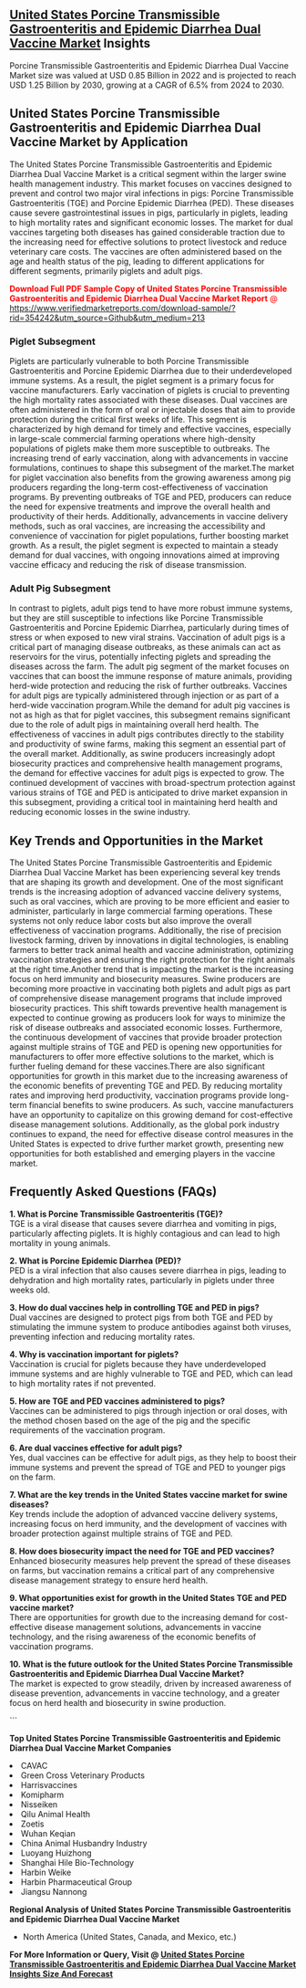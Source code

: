 <h2><a href="https://www.verifiedmarketreports.com/download-sample/?rid=354242&amp;utm_source=Github&amp;utm_medium=213" target="_blank">United States Porcine Transmissible Gastroenteritis and Epidemic Diarrhea Dual Vaccine Market</a> Insights</h2><p>Porcine Transmissible Gastroenteritis and Epidemic Diarrhea Dual Vaccine Market size was valued at USD 0.85 Billion in 2022 and is projected to reach USD 1.25 Billion by 2030, growing at a CAGR of 6.5% from 2024 to 2030.</p><p><h2>United States Porcine Transmissible Gastroenteritis and Epidemic Diarrhea Dual Vaccine Market by Application</h2><p>The United States Porcine Transmissible Gastroenteritis and Epidemic Diarrhea Dual Vaccine Market is a critical segment within the larger swine health management industry. This market focuses on vaccines designed to prevent and control two major viral infections in pigs: Porcine Transmissible Gastroenteritis (TGE) and Porcine Epidemic Diarrhea (PED). These diseases cause severe gastrointestinal issues in pigs, particularly in piglets, leading to high mortality rates and significant economic losses. The market for dual vaccines targeting both diseases has gained considerable traction due to the increasing need for effective solutions to protect livestock and reduce veterinary care costs. The vaccines are often administered based on the age and health status of the pig, leading to different applications for different segments, primarily piglets and adult pigs.<p><span class=""><span style="color: #ff0000;"><strong>Download Full PDF Sample Copy of United States Porcine Transmissible Gastroenteritis and Epidemic Diarrhea Dual Vaccine Market Report</strong> @ </span><a href="https://www.verifiedmarketreports.com/download-sample/?rid=354242&amp;utm_source=Github&amp;utm_medium=213" target="_blank">https://www.verifiedmarketreports.com/download-sample/?rid=354242&amp;utm_source=Github&amp;utm_medium=213</a></span></p></p><h3>Piglet Subsegment</h3><p>Piglets are particularly vulnerable to both Porcine Transmissible Gastroenteritis and Porcine Epidemic Diarrhea due to their underdeveloped immune systems. As a result, the piglet segment is a primary focus for vaccine manufacturers. Early vaccination of piglets is crucial to preventing the high mortality rates associated with these diseases. Dual vaccines are often administered in the form of oral or injectable doses that aim to provide protection during the critical first weeks of life. This segment is characterized by high demand for timely and effective vaccines, especially in large-scale commercial farming operations where high-density populations of piglets make them more susceptible to outbreaks. The increasing trend of early vaccination, along with advancements in vaccine formulations, continues to shape this subsegment of the market.The market for piglet vaccination also benefits from the growing awareness among pig producers regarding the long-term cost-effectiveness of vaccination programs. By preventing outbreaks of TGE and PED, producers can reduce the need for expensive treatments and improve the overall health and productivity of their herds. Additionally, advancements in vaccine delivery methods, such as oral vaccines, are increasing the accessibility and convenience of vaccination for piglet populations, further boosting market growth. As a result, the piglet segment is expected to maintain a steady demand for dual vaccines, with ongoing innovations aimed at improving vaccine efficacy and reducing the risk of disease transmission. </p><h3>Adult Pig Subsegment</h3><p>In contrast to piglets, adult pigs tend to have more robust immune systems, but they are still susceptible to infections like Porcine Transmissible Gastroenteritis and Porcine Epidemic Diarrhea, particularly during times of stress or when exposed to new viral strains. Vaccination of adult pigs is a critical part of managing disease outbreaks, as these animals can act as reservoirs for the virus, potentially infecting piglets and spreading the diseases across the farm. The adult pig segment of the market focuses on vaccines that can boost the immune response of mature animals, providing herd-wide protection and reducing the risk of further outbreaks. Vaccines for adult pigs are typically administered through injection or as part of a herd-wide vaccination program.While the demand for adult pig vaccines is not as high as that for piglet vaccines, this subsegment remains significant due to the role of adult pigs in maintaining overall herd health. The effectiveness of vaccines in adult pigs contributes directly to the stability and productivity of swine farms, making this segment an essential part of the overall market. Additionally, as swine producers increasingly adopt biosecurity practices and comprehensive health management programs, the demand for effective vaccines for adult pigs is expected to grow. The continued development of vaccines with broad-spectrum protection against various strains of TGE and PED is anticipated to drive market expansion in this subsegment, providing a critical tool in maintaining herd health and reducing economic losses in the swine industry. </p><h2>Key Trends and Opportunities in the Market</h2><p>The United States Porcine Transmissible Gastroenteritis and Epidemic Diarrhea Dual Vaccine Market has been experiencing several key trends that are shaping its growth and development. One of the most significant trends is the increasing adoption of advanced vaccine delivery systems, such as oral vaccines, which are proving to be more efficient and easier to administer, particularly in large commercial farming operations. These systems not only reduce labor costs but also improve the overall effectiveness of vaccination programs. Additionally, the rise of precision livestock farming, driven by innovations in digital technologies, is enabling farmers to better track animal health and vaccine administration, optimizing vaccination strategies and ensuring the right protection for the right animals at the right time.Another trend that is impacting the market is the increasing focus on herd immunity and biosecurity measures. Swine producers are becoming more proactive in vaccinating both piglets and adult pigs as part of comprehensive disease management programs that include improved biosecurity practices. This shift towards preventive health management is expected to continue growing as producers look for ways to minimize the risk of disease outbreaks and associated economic losses. Furthermore, the continuous development of vaccines that provide broader protection against multiple strains of TGE and PED is opening new opportunities for manufacturers to offer more effective solutions to the market, which is further fueling demand for these vaccines.There are also significant opportunities for growth in this market due to the increasing awareness of the economic benefits of preventing TGE and PED. By reducing mortality rates and improving herd productivity, vaccination programs provide long-term financial benefits to swine producers. As such, vaccine manufacturers have an opportunity to capitalize on this growing demand for cost-effective disease management solutions. Additionally, as the global pork industry continues to expand, the need for effective disease control measures in the United States is expected to drive further market growth, presenting new opportunities for both established and emerging players in the vaccine market. </p><h2>Frequently Asked Questions (FAQs)</h2><p><strong>1. What is Porcine Transmissible Gastroenteritis (TGE)?</strong><br>TGE is a viral disease that causes severe diarrhea and vomiting in pigs, particularly affecting piglets. It is highly contagious and can lead to high mortality in young animals.</p><p><strong>2. What is Porcine Epidemic Diarrhea (PED)?</strong><br>PED is a viral infection that also causes severe diarrhea in pigs, leading to dehydration and high mortality rates, particularly in piglets under three weeks old.</p><p><strong>3. How do dual vaccines help in controlling TGE and PED in pigs?</strong><br>Dual vaccines are designed to protect pigs from both TGE and PED by stimulating the immune system to produce antibodies against both viruses, preventing infection and reducing mortality rates.</p><p><strong>4. Why is vaccination important for piglets?</strong><br>Vaccination is crucial for piglets because they have underdeveloped immune systems and are highly vulnerable to TGE and PED, which can lead to high mortality rates if not prevented.</p><p><strong>5. How are TGE and PED vaccines administered to pigs?</strong><br>Vaccines can be administered to pigs through injection or oral doses, with the method chosen based on the age of the pig and the specific requirements of the vaccination program.</p><p><strong>6. Are dual vaccines effective for adult pigs?</strong><br>Yes, dual vaccines can be effective for adult pigs, as they help to boost their immune systems and prevent the spread of TGE and PED to younger pigs on the farm.</p><p><strong>7. What are the key trends in the United States vaccine market for swine diseases?</strong><br>Key trends include the adoption of advanced vaccine delivery systems, increasing focus on herd immunity, and the development of vaccines with broader protection against multiple strains of TGE and PED.</p><p><strong>8. How does biosecurity impact the need for TGE and PED vaccines?</strong><br>Enhanced biosecurity measures help prevent the spread of these diseases on farms, but vaccination remains a critical part of any comprehensive disease management strategy to ensure herd health.</p><p><strong>9. What opportunities exist for growth in the United States TGE and PED vaccine market?</strong><br>There are opportunities for growth due to the increasing demand for cost-effective disease management solutions, advancements in vaccine technology, and the rising awareness of the economic benefits of vaccination programs.</p><p><strong>10. What is the future outlook for the United States Porcine Transmissible Gastroenteritis and Epidemic Diarrhea Dual Vaccine Market?</strong><br>The market is expected to grow steadily, driven by increased awareness of disease prevention, advancements in vaccine technology, and a greater focus on herd health and biosecurity in swine production.</p>```</p><p><strong>Top United States Porcine Transmissible Gastroenteritis and Epidemic Diarrhea Dual Vaccine Market Companies</strong></p><div data-test-id=""><p><li>CAVAC</li><li> Green Cross Veterinary Products</li><li> Harrisvaccines</li><li> Komipharm</li><li> Nisseiken</li><li> Qilu Animal Health</li><li> Zoetis</li><li> Wuhan Keqian</li><li> China Animal Husbandry Industry</li><li> Luoyang Huizhong</li><li> Shanghai Hile Bio-Technology</li><li> Harbin Weike</li><li> Harbin Pharmaceutical Group</li><li> Jiangsu Nannong</li></p><div><strong>Regional Analysis of&nbsp;United States Porcine Transmissible Gastroenteritis and Epidemic Diarrhea Dual Vaccine Market</strong></div><ul><li dir="ltr"><p dir="ltr">North America&nbsp;(United States, Canada, and Mexico, etc.)</p></li></ul><p><strong>For More Information or Query, Visit @&nbsp;</strong><strong><a href="https://www.verifiedmarketreports.com/product/porcine-transmissible-gastroenteritis-and-epidemic-diarrhea-dual-vaccine-market/?utm_source=Github&amp;utm_medium=213" target="_blank">United States Porcine Transmissible Gastroenteritis and Epidemic Diarrhea Dual Vaccine Market Insights Size And Forecast</a></strong></p></div>
